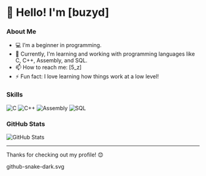 # 👋 Hello! I'm [buzyd]

### About Me
- 💻 I’m a beginner in programming.
- 🌱 Currently, I'm learning and working with programming languages like C, C++, Assembly, and SQL.
- 📫 How to reach me: [5_z]
- ⚡ Fun fact: I love learning how things work at a low level!

### Skills
![C](https://img.shields.io/badge/C-A8B9CC?style=for-the-badge&logo=c&logoColor=white)
![C++](https://img.shields.io/badge/C++-00599C?style=for-the-badge&logo=c%2B%2B&logoColor=white)
![Assembly](https://img.shields.io/badge/Assembly-525252?style=for-the-badge)
![SQL](https://img.shields.io/badge/SQL-4479A1?style=for-the-badge&logo=sql&logoColor=white)

### GitHub Stats
![GitHub Stats](https://github-readme-stats.vercel.app/api?username=yourusername&show_icons=true&theme=light)

---

Thanks for checking out my profile! 😊



github-snake-dark.svg
